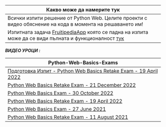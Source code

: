 | Какво може да намерите тук                                                                                                              |                                                                                       
|-----------------------------------------------------------------------------------------------------------------------------------------|
| Всички изпити решение от Python Web. Целите проекти с видео обяснение на кода в момента на решаването им!                               |
| Изпитната задача [FruitipediaApp](https://github.com/ceo-py/Python-Web-Basics---Exams/tree/master/Python%20Web%20Basics%20Exam%20-%2024%20July%202023)  която се падна на изпита може да се види пълната и функционалност [тук](https://fruits.ceo-py.eu/) |




***ВИДЕО УРОЦИ :***


| Python-Web-Basics-Exams                                                                                                                                     |
|-------------------------------------------------------------------------------------------------------------------------------------------------------------|
| [Подготовка Изпит - Python Web Basics Retake Exam - 19 April 2022](https://www.youtube.com/watch?v=GjUoR3y8ZxE&ab_channel=AKA)         | 
| [Python Web Basics Retake Exam - 21 December 2022](https://www.youtube.com/watch?v=PD-7BYVpnEE&list=PLtrqz5Y_ckigDlqXGlbvqvr2tQxOo82Q7&index=1&a)           | 
| [Python Web Basics Exam - 30 October 2022](https://www.youtube.com/watch?v=hZHSUM1W_9s&list=PLtrqz5Y_ckigDlqXGlbvqvr2tQxOo82Q7&index=5&ab_channel=AKA)      | 
| [Python Web Basics Retake Exam - 19 April 2022](https://www.youtube.com/watch?v=-dulLVQnwdE&list=PLtrqz5Y_ckigDlqXGlbvqvr2tQxOo82Q7&index=6&ab_channel=AKA) | 
| [Python Web Basics Exam - 27 June 2021](https://www.youtube.com/watch?v=ZA1lzbnQQd8&list=PLtrqz5Y_ckigDlqXGlbvqvr2tQxOo82Q7&index=7&ab_channel=AKA)         | 
| [Python Web Basics Retake Exam - 11 August 2021](https://www.youtube.com/watch?v=h-ZnpavJH8A&ab_channel=AKA)         | 
